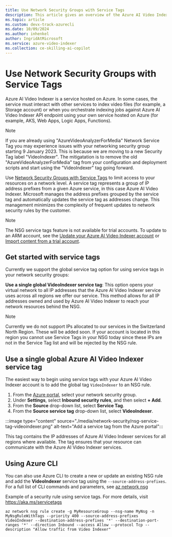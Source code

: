 ```yaml
---
title: Use Network Security Groups with Service Tags
description: This article gives an overview of the Azure AI Video Indexer  network security options.
ms.topic: article
ms.custom: devx-track-azurecli
ms.date: 10/09/2024
ms.author: inhenkel
author: IngridAtMicrosoft
ms.service: azure-video-indexer
ms.collection: ce-skilling-ai-copilot
---
```


# Use Network Security Groups with Service Tags

Azure AI Video Indexer is a service hosted on Azure. In some cases, the service must interact with other services to index video files (for example, a Storage account) or when you orchestrate indexing jobs against Azure AI Video Indexer API endpoint using your own service hosted on Azure (for example, AKS, Web Apps, Logic Apps, Functions).

> [!NOTE]
> If you are already using "AzureVideoAnalyzerForMedia" Network Service Tag you may experience issues with your networking security group starting 9 January 2023. This is because we are moving to a new Security Tag label "VideoIndexer". The mitigatation is to remove the old "AzureVideoAnalyzerForMedia" tag from your configuration and deployment scripts and start using the "VideoIndexer" tag going forward.

Use [Network Security Groups with Service Tags](/azure/virtual-network/service-tags-overview) to limit access to your resources on a network level. A service tag represents a group of IP address prefixes from a given Azure service, in this case Azure AI Video Indexer. Microsoft manages the address prefixes grouped by the service tag and automatically updates the service tag as addresses change. This management minimizes the complexity of frequent updates to network security rules by the customer.

> [!NOTE]
> The NSG service tags feature is not available for trial accounts. To update to an ARM account, see the [Update your Azure AI Video Indexer account](update-your-azure-video-indexer-account-and-migrate-assets.md) or [Import content from a trial account](import-content-from-trial.md).

## Get started with service tags

Currently we support the global service tag option for using service tags in your network security groups:

**Use a single global VideoIndexer service tag**: This option opens your virtual network to all IP addresses that the Azure AI Video Indexer service uses across all regions we offer our service. This method allows for all IP addresses owned and used by Azure AI Video Indexer to reach your network resources behind the NSG.

> [!NOTE]
> Currently we do not support IPs allocated to our services in the Switzerland North Region. These will be added soon. If your account is located in this region you cannot use Service Tags in your NSG today since these IPs are not in the Service Tag list and will be rejected by the NSG rule.

## Use a single global Azure AI Video Indexer service tag

The easiest way to begin using service tags with your Azure AI Video Indexer account is to add the global tag `VideoIndexer` to an NSG rule.

1. From the [Azure portal](https://portal.azure.com/), select your network security group.
1. Under **Settings**, select **Inbound security rules**, and then select **+ Add**.
1. From the **Source** drop-down list, select **Service Tag**.
1. From the **Source service tag** drop-down list, select **VideoIndexer**.

:::image type="content" source="./media/network-security/nsg-service-tag-videoindexer.png" alt-text="Add a service tag from the Azure portal":::

This tag contains the IP addresses of Azure AI Video Indexer services for all regions where available. The tag ensures that your resource can communicate with the Azure AI Video Indexer services.

## Using Azure CLI

You can also use Azure CLI to create a new or update an existing NSG rule and add the **VideoIndexer** service tag using the `--source-address-prefixes`. For a full list of CLI commands and parameters, see [az network nsg](/cli/azure/network/nsg/rule?view=azure-cli-latest&preserve-view=true)

Example of a security rule using service tags. For more details, visit https://aka.ms/servicetags

`az network nsg rule create -g MyResourceGroup --nsg-name MyNsg -n MyNsgRuleWithTags --priority 400 --source-address-prefixes VideoIndexer --destination-address-prefixes '*' --destination-port-ranges '*' --direction Inbound --access Allow --protocol Tcp --description "Allow traffic from Video Indexer"`
